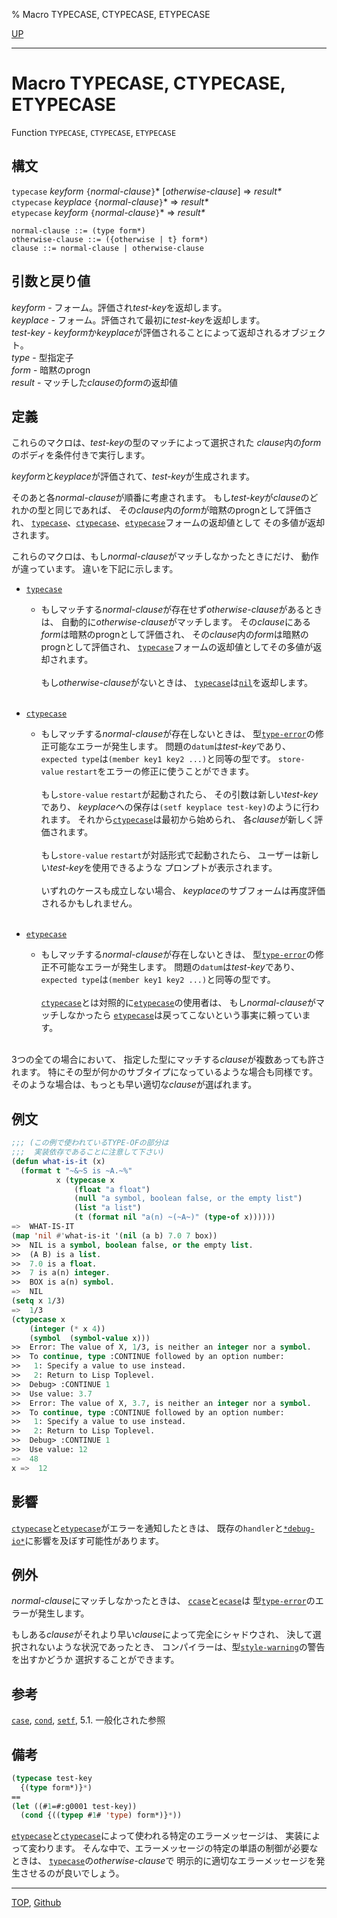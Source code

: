 % Macro TYPECASE, CTYPECASE, ETYPECASE

[UP](5.3.html)  

---

# Macro **TYPECASE, CTYPECASE, ETYPECASE**


Function `TYPECASE`, `CTYPECASE`, `ETYPECASE`


## 構文

`typecase` *keyform* `{`*normal-clause*`}`\* [*otherwise-clause*] => *result\**  
`ctypecase` *keyplace* `{`*normal-clause*`}`\* => *result\**  
`etypecase` *keyform* `{`*normal-clause*`}`\* => *result\**

```
normal-clause ::= (type form*) 
otherwise-clause ::= ({otherwise | t} form*) 
clause ::= normal-clause | otherwise-clause 
```


## 引数と戻り値

*keyform* - フォーム。評価され*test-key*を返却します。  
*keyplace* - フォーム。評価されて最初に*test-key*を返却します。  
*test-key* - *keyform*か*keyplace*が評価されることによって返却されるオブジェクト。  
*type* - 型指定子  
*form* - 暗黙のprogn  
*result* - マッチした*clause*の*form*の返却値


## 定義

これらのマクロは、*test-key*の型のマッチによって選択された
*clause*内の*form*のボディを条件付きで実行します。

*keyform*と*keyplace*が評価されて、*test-key*が生成されます。

そのあと各*normal-clause*が順番に考慮されます。
もし*test-key*が*clause*のどれかの型と同じであれば、
その*clause*内の*form*が暗黙のprognとして評価され、
[`typecase`](5.3.typecase.html)、[`ctypecase`](5.3.typecase.html)、[`etypecase`](5.3.typecase.html)フォームの返却値として
その多値が返却されます。

これらのマクロは、もし*normal-clause*がマッチしなかったときにだけ、
動作が違っています。
違いを下記に示します。

- [`typecase`](5.3.typecase.html)
  - もしマッチする*normal-clause*が存在せず*otherwise-clause*があるときは、
    自動的に*otherwise-clause*がマッチします。
    その*clause*にある*form*は暗黙のprognとして評価され、
    その*clause*内の*form*は暗黙のprognとして評価され、
    [`typecase`](5.3.typecase.html)フォームの返却値としてその多値が返却されます。
    <br><br>
    もし*otherwise-clause*がないときは、
    [`typecase`](5.3.typecase.html)は[`nil`](5.3.nil-variable.html)を返却します。
    <br><br>

- [`ctypecase`](5.3.typecase.html)
  - もしマッチする*normal-clause*が存在しないときは、
    型[`type-error`](4.4.type-error.html)の修正可能なエラーが発生します。
    問題の`datum`は*test-key*であり、
    `expected type`は`(member key1 key2 ...)`と同等の型です。
    `store-value` `restart`をエラーの修正に使うことができます。
    <br><br>
    もし`store-value` `restart`が起動されたら、
    その引数は新しい*test-key*であり、
    *keyplace*への保存は`(setf keyplace test-key)`のように行われます。
    それから[`ctypecase`](5.3.typecase.html)は最初から始められ、
    各*clause*が新しく評価されます。
    <br><br>
    もし`store-value` `restart`が対話形式で起動されたら、
    ユーザーは新しい*test-key*を使用できるような
    プロンプトが表示されます。
    <br><br>
    いずれのケースも成立しない場合、
    *keyplace*のサブフォームは再度評価されるかもしれません。
    <br><br>

- [`etypecase`](5.3.typecase.html)
  - もしマッチする*normal-clause*が存在しないときは、
    型[`type-error`](4.4.type-error.html)の修正不可能なエラーが発生します。
    問題の`datum`は*test-key*であり、
    `expected type`は`(member key1 key2 ...)`と同等の型です。
    <br><br>
    [`ctypecase`](5.3.typecase.html)とは対照的に[`etypecase`](5.3.typecase.html)の使用者は、
    もし*normal-clause*がマッチしなかったら
    [`etypecase`](5.3.typecase.html)は戻ってこないという事実に頼っています。
    <br><br>

3つの全ての場合において、
指定した型にマッチする*clause*が複数あっても許されます。
特にその型が何かのサブタイプになっているような場合も同様です。
そのような場合は、もっとも早い適切な*clause*が選ばれます。


## 例文

```lisp
;;; (この例で使われているTYPE-OFの部分は
;;;  実装依存であることに注意して下さい)
(defun what-is-it (x)
  (format t "~&~S is ~A.~%"
          x (typecase x
              (float "a float")
              (null "a symbol, boolean false, or the empty list")
              (list "a list")
              (t (format nil "a(n) ~(~A~)" (type-of x))))))
=>  WHAT-IS-IT
(map 'nil #'what-is-it '(nil (a b) 7.0 7 box))
>>  NIL is a symbol, boolean false, or the empty list.
>>  (A B) is a list.
>>  7.0 is a float.
>>  7 is a(n) integer.
>>  BOX is a(n) symbol.
=>  NIL
(setq x 1/3)
=>  1/3
(ctypecase x
    (integer (* x 4))
    (symbol  (symbol-value x)))
>>  Error: The value of X, 1/3, is neither an integer nor a symbol.
>>  To continue, type :CONTINUE followed by an option number:
>>   1: Specify a value to use instead.
>>   2: Return to Lisp Toplevel.
>>  Debug> :CONTINUE 1
>>  Use value: 3.7
>>  Error: The value of X, 3.7, is neither an integer nor a symbol.
>>  To continue, type :CONTINUE followed by an option number:
>>   1: Specify a value to use instead.
>>   2: Return to Lisp Toplevel.
>>  Debug> :CONTINUE 1
>>  Use value: 12
=>  48
x =>  12
```


## 影響

[`ctypecase`](5.3.typecase.html)と[`etypecase`](5.3.typecase.html)がエラーを通知したときは、
既存の`handler`と[`*debug-io*`](21.2.debug-io.html)に影響を及ぼす可能性があります。


## 例外

*normal-clause*にマッチしなかったときは、
[`ccase`](5.3.case.html)と[`ecase`](5.3.case.html)は
型[`type-error`](4.4.type-error.html)のエラーが発生します。

もしある*clause*がそれより早い*clause*によって完全にシャドウされ、
決して選択されないような状況であったとき、
コンパイラーは、型[`style-warning`](9.2.style-warning.html)の警告を出すかどうか
選択することができます。


## 参考

[`case`](5.3.case.html),
[`cond`](5.3.cond.html),
[`setf`](5.3.setf.html),
5.1. 一般化された参照


## 備考

```lisp
(typecase test-key
  {(type form*)}*)
== 
(let ((#1=#:g0001 test-key))
  (cond {((typep #1# 'type) form*)}*))
```

[`etypecase`](5.3.typecase.html)と[`ctypecase`](5.3.typecase.html)によって使われる特定のエラーメッセージは、
実装によって変わります。
そんな中で、エラーメッセージの特定の単語の制御が必要なときは、
[`typecase`](5.3.typecase.html)の*otherwise-clause*で
明示的に適切なエラーメッセージを発生させるのが良いでしょう。


---
[TOP](index.html),  [Github](https://github.com/nptcl/npt-japanese)


